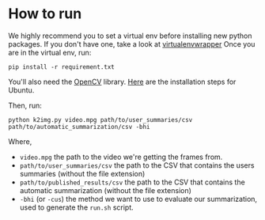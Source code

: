 # How to run

We highly recommend you to set a virtual env before installing new python packages. If you don't have one, take a look at [virtualenvwrapper](https://virtualenvwrapper.readthedocs.io/en/latest/)
Once you are in the virtual env, run:

```
pip install -r requirement.txt
```

You'll also need the [OpenCV](https://opencv.org/) library. [Here](https://www.pyimagesearch.com/2016/10/24/ubuntu-16-04-how-to-install-opencv/) are the installation
steps for Ubuntu.

Then, run:

```
python k2img.py video.mpg path/to/user_summaries/csv path/to/automatic_summarization/csv -bhi
```

Where,
- `video.mpg` the path to the video we're getting the frames from.
- `path/to/user_summaries/csv` the path to the CSV that contains the users summaries (without the file extension)
- `path/to/published_results/csv` the path to the CSV that contains the automatic summarization (without the file extension)
- `-bhi` (or `-cus`) the method we want to use to evaluate our summarization, used to generate the `run.sh` script.
